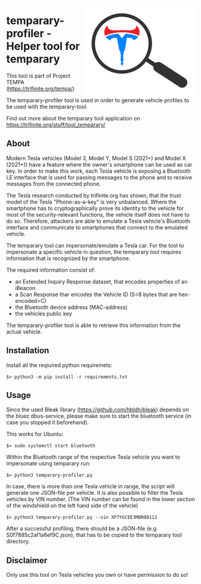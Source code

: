 <a href="https://trifinite.org/stuff/tool_temparary-profiler/" target="_blank"><img align="right" src="/images/temparary-profiler_logo.png"/></a>

# temparary-profiler - Helper tool for temparary
This tool is part of Project TEMPA (https://trifinite.org/tempa/)

The temparary-profiler tool is used in order to generate vehicle profiles to be used with the temparary-tool.

Find out more about the temparary tool application on https://trifinite.org/stuff/tool_temparary/ 

## About
Modern Tesla vehicles (Model 3, Model Y, Model S (2021+) and Model X (2021+)) have a feature where the owner's smartphone can be used as car key. In order to make this work, each Tesla vehicle is exposing a Bluetooth LE interface that is used for passing messages to the phone and to receive messages from the connected phone.

The Tesla research conducted by trifinite.org has shown, that the trust model of the Tesla "Phone-as-a-key" is very unbalanced. Where the smartphone has to cryptographically prove its identity to the vehicle for most of the security-relevant functions, the vehicle itself does not have to do so. Therefore, attackers are able to emulate a Tesla vehicle's Bluetooth interface and communicate to smartphones that connect to the emulated vehicle.

The temparary tool can impersonate/emulate a Tesla car. For the tool to impersonate a specific vehicle in question, the temparary tool requires information that is recognized by the smartphone.

The required information consist of:
* an Extended Inquiry Response dataset, that encodes properties of an iBeacon
* a Scan Response thar encodes the Vehicle ID (S<8 bytes that are hex-encoded>C)
* the Bluetooth device address (MAC-address)
* the vehicles public key

The temparary-profiler tool is able to retrieve this information from the actual vehicle.

## Installation
Install all the reqiuired python requiremets:
```
$> python3 -m pip install -r requirements.txt
```

## Usage
Since the used Bleak library (https://github.com/hbldh/bleak) depends on the bluez dbus-service, please make sure to start the bluetooth service (in case you stopped it beforehand).

This works for Ubuntu:
```
$> sudo systemctl start bluetooth
```

Within the Bluetooth range of the respective Tesla vehicle you want to impersonate using temparary run:
```
$> python3 temparary-profiler.py
```

In case, there is more than one Tesla vehicle in range, the script will generate one JSON-file per vehicle. It is also possible to filter the Tesla vehicles by VIN number. (The VIN number can be found in the lower section of the windshield on the left hand side of the vehicle)
```
$> python3 temparary-profiler.py --vin XP7YGCEE3MBR00112
```

After a successful profiling, there should be a JSON-file (e.g. S0f7885c2af1a6ef9C.json), that has to be copied to the temparary tool directory.

## Disclaimer
Only use this tool on Tesla vehicles you own or have permission to do so!
